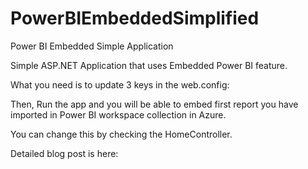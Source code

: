 # PowerBIEmbeddedSimplified
Power BI Embedded Simple Application

Simple ASP.NET Application that uses Embedded Power BI feature.

What you need is to update 3 keys in the web.config:

<add key="powerbi:AccessKey" value="" />
<add key="powerbi:WorkspaceCollection" value="" />
<add key="powerbi:WorkspaceId" value="" />

Then, Run the app and you will be able to embed first report you have imported in Power BI workspace collection in Azure.

You can change this by checking the HomeController.

Detailed blog post is here: 

